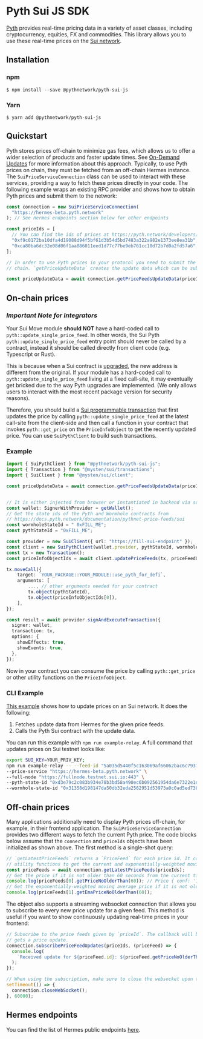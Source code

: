 # Pyth Sui JS SDK

[Pyth](https://pyth.network/) provides real-time pricing data in a variety of asset classes, including cryptocurrency, equities, FX and commodities. This library allows you to use these real-time prices on the [Sui network](https://sui.io/).

## Installation

### npm

```
$ npm install --save @pythnetwork/pyth-sui-js
```

### Yarn

```
$ yarn add @pythnetwork/pyth-sui-js
```

## Quickstart

Pyth stores prices off-chain to minimize gas fees, which allows us to offer a wider selection of products and faster update times.
See [On-Demand Updates](https://docs.pyth.network/documentation/pythnet-price-feeds/on-demand) for more information about this approach.
Typically, to use Pyth prices on chain,
they must be fetched from an off-chain Hermes instance. The `SuiPriceServiceConnection` class can be used to interact with these services,
providing a way to fetch these prices directly in your code. The following example wraps an existing RPC provider and shows how to obtain
Pyth prices and submit them to the network:

```typescript
const connection = new SuiPriceServiceConnection(
  "https://hermes-beta.pyth.network"
); // See Hermes endpoints section below for other endpoints

const priceIds = [
  // You can find the ids of prices at https://pyth.network/developers/price-feed-ids#sui-testnet
  "0xf9c0172ba10dfa4d19088d94f5bf61d3b54d5bd7483a322a982e1373ee8ea31b", // BTC/USD price id in testnet
  "0xca80ba6dc32e08d06f1aa886011eed1d77c77be9eb761cc10d72b7d0a2fd57a6", // ETH/USD price id in testnet
];

// In order to use Pyth prices in your protocol you need to submit the price update data to Pyth contract in your target
// chain. `getPriceUpdateData` creates the update data which can be submitted to your contract.

const priceUpdateData = await connection.getPriceFeedsUpdateData(priceIds);
```

## On-chain prices

### **_Important Note for Integrators_**

Your Sui Move module **should NOT** have a hard-coded call to `pyth::update_single_price_feed`. In other words, the Sui Pyth `pyth::update_single_price_feed` entry point should never be called by a contract, instead it should be called directly from client code (e.g. Typescript or Rust).

This is because when a Sui contract is [upgraded](https://docs.sui.io/build/package-upgrades), the new address is different from the original. If your module has a hard-coded call to `pyth::update_single_price_feed` living at a fixed call-site, it may eventually get bricked due to the way Pyth upgrades are implemented. (We only allows users to interact with the most recent package version for security reasons).

Therefore, you should build a [Sui programmable transaction](https://docs.sui.io/build/prog-trans-ts-sdk) that first updates the price by calling `pyth::update_single_price_feed` at the latest call-site from the client-side and then call a function in your contract that invokes `pyth::get_price` on the `PriceInfoObject` to get the recently updated price.
You can use `SuiPythClient` to build such transactions.

### Example

```ts
import { SuiPythClient } from "@pythnetwork/pyth-sui-js";
import { Transaction } from "@mysten/sui/transactions";
import { SuiClient } from "@mysten/sui/client";

const priceUpdateData = await connection.getPriceFeedsUpdateData(priceIds); // see quickstart section


// It is either injected from browser or instantiated in backend via some private key
const wallet: SignerWithProvider = getWallet();
// Get the state ids of the Pyth and Wormhole contracts from
// https://docs.pyth.network/documentation/pythnet-price-feeds/sui
const wormholeStateId = " 0xFILL_ME";
const pythStateId = "0xFILL_ME";

const provider = new SuiClient({ url: "https://fill-sui-endpoint" });
const client = new SuiPythClient(wallet.provider, pythStateId, wormholeStateId);
const tx = new Transaction();
const priceInfoObjectIds = await client.updatePriceFeeds(tx, priceFeedUpdateData, priceIds);

tx.moveCall({
    target: `YOUR_PACKAGE::YOUR_MODULE::use_pyth_for_defi`,
    arguments: [
        ..., // other arguments needed for your contract
        tx.object(pythStateId),
        tx.object(priceInfoObjectIds[0]),
    ],
});

const result = await provider.signAndExecuteTransaction({
  signer: wallet,
  transaction: tx,
  options: {
    showEffects: true,
    showEvents: true,
  },
});
```

Now in your contract you can consume the price by calling `pyth::get_price` or other utility functions on the `PriceInfoObject`.

### CLI Example

[This example](./src/examples/SuiRelay.ts) shows how to update prices on an Sui network. It does the following:

1. Fetches update data from Hermes for the given price feeds.
2. Calls the Pyth Sui contract with the update data.

You can run this example with `npm run example-relay`. A full command that updates prices on Sui testnet looks like:

```bash
export SUI_KEY=YOUR_PRIV_KEY;
npm run example-relay -- --feed-id "5a035d5440f5c163069af66062bac6c79377bf88396fa27e6067bfca8096d280" \
--price-service "https://hermes-beta.pyth.network" \
--full-node "https://fullnode.testnet.sui.io:443" \
--pyth-state-id "0xd3e79c2c083b934e78b3bd58a490ec6b092561954da6e7322e1e2b3c8abfddc0" \
--wormhole-state-id "0x31358d198147da50db32eda2562951d53973a0c0ad5ed738e9b17d88b213d790"
```

## Off-chain prices

Many applications additionally need to display Pyth prices off-chain, for example, in their frontend application.
The `SuiPriceServiceConnection` provides two different ways to fetch the current Pyth price.
The code blocks below assume that the `connection` and `priceIds` objects have been initialized as shown above.
The first method is a single-shot query:

```typescript
// `getLatestPriceFeeds` returns a `PriceFeed` for each price id. It contains all information about a price and has
// utility functions to get the current and exponentially-weighted moving average price, and other functionality.
const priceFeeds = await connection.getLatestPriceFeeds(priceIds);
// Get the price if it is not older than 60 seconds from the current time.
console.log(priceFeeds[0].getPriceNoOlderThan(60)); // Price { conf: '1234', expo: -8, price: '12345678' }
// Get the exponentially-weighted moving average price if it is not older than 60 seconds from the current time.
console.log(priceFeeds[1].getEmaPriceNoOlderThan(60));
```

The object also supports a streaming websocket connection that allows you to subscribe to every new price update for a given feed.
This method is useful if you want to show continuously updating real-time prices in your frontend:

```typescript
// Subscribe to the price feeds given by `priceId`. The callback will be invoked every time the requested feed
// gets a price update.
connection.subscribePriceFeedUpdates(priceIds, (priceFeed) => {
  console.log(
    `Received update for ${priceFeed.id}: ${priceFeed.getPriceNoOlderThan(60)}`
  );
});

// When using the subscription, make sure to close the websocket upon termination to finish the process gracefully.
setTimeout(() => {
  connection.closeWebSocket();
}, 60000);
```

## Hermes endpoints

You can find the list of Hermes public endpoints [here](https://docs.pyth.network/documentation/pythnet-price-feeds/hermes#public-endpoints).
